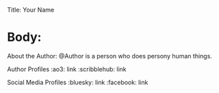 Title: Your Name

Body: 
================
About the Author:
@Author is a person who does persony human things.

Author Profiles
:ao3: link
:scribblehub: link

Social Media Profiles
:bluesky: link
:facebook: link